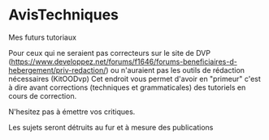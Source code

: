 # AvisTechniques
Mes futurs tutoriaux 

Pour ceux qui ne seraient pas correcteurs sur le site de DVP (https://www.developpez.net/forums/f1646/forums-beneficiaires-d-hebergement/priv-redaction/)
ou n'auraient pas les outils de rédaction nécessaires (KitOODvp) 
Cet endroit vous permet d'avoir en "primeur" c'est à dire avant corrections (techniques et grammaticales) des tutoriels en cours de correction. 

N'hesitez pas à émettre vos critiques. 

Les sujets seront détruits au fur et à mesure des publications  
